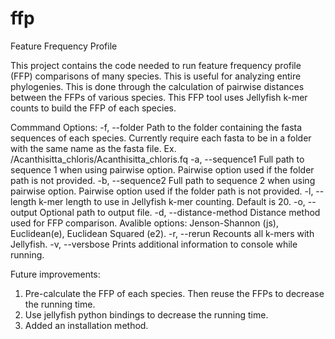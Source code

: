 # ffp
Feature Frequency Profile

This project contains the code needed to run feature frequency profile (FFP) comparisons of many species. This is useful for analyzing entire phylogenies. This is done through the calculation of pairwise distances between the FFPs of various species. This FFP tool uses Jellyfish k-mer counts to build the FFP of each species.

Commmand Options:
-f, --folder
  Path to the folder containing the fasta sequences of each species. Currently require each fasta to be in a folder with the same name as the fasta file. Ex. /Acanthisitta_chloris/Acanthisitta_chloris.fq
-a, --sequence1
  Full path to sequence 1 when using pairwise option. Pairwise option used if the folder path is not provided.
-b, --sequence2
  Full path to sequence 2 when using pairwise option. Pairwise option used if the folder path is not provided.
-l, --length
  k-mer length to use in Jellyfish k-mer counting. Default is 20.
-o, --output
  Optional path to output file.
-d, --distance-method
  Distance method used for FFP comparison. Avalible options: Jenson-Shannon (js), Euclidean(e), Euclidean Squared (e2).
-r, --rerun
  Recounts all k-mers with Jellyfish.
-v, --versbose
  Prints additional information to console while running. 
    
  
Future improvements:
1. Pre-calculate the FFP of each species. Then reuse the FFPs to decrease the running time.
2. Use jellyfish python bindings to decrease the running time.
3. Added an installation method.

